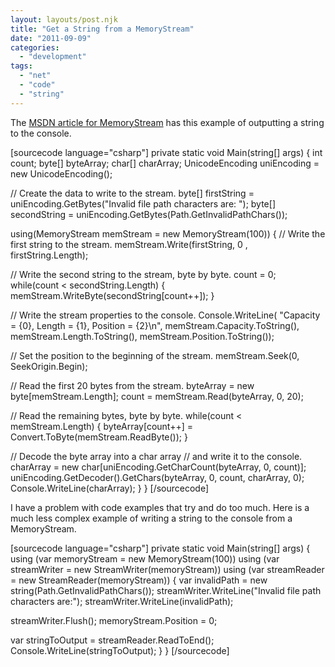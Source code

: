 ```yaml
---
layout: layouts/post.njk
title: "Get a String from a MemoryStream"
date: "2011-09-09"
categories: 
  - "development"
tags: 
  - "net"
  - "code"
  - "string"
---
```


The [MSDN article for MemoryStream](http://msdn.microsoft.com/en-us/library/system.io.memorystream.aspx "MSDN article for MemoryStream") has this example of outputting a string to the console.

\[sourcecode language="csharp"\] private static void Main(string\[\] args) { int count; byte\[\] byteArray; char\[\] charArray; UnicodeEncoding uniEncoding = new UnicodeEncoding();

// Create the data to write to the stream. byte\[\] firstString = uniEncoding.GetBytes("Invalid file path characters are: "); byte\[\] secondString = uniEncoding.GetBytes(Path.GetInvalidPathChars());

using(MemoryStream memStream = new MemoryStream(100)) { // Write the first string to the stream. memStream.Write(firstString, 0 , firstString.Length);

// Write the second string to the stream, byte by byte. count = 0; while(count < secondString.Length) { memStream.WriteByte(secondString\[count++\]); }

// Write the stream properties to the console. Console.WriteLine( "Capacity = {0}, Length = {1}, Position = {2}\\n", memStream.Capacity.ToString(), memStream.Length.ToString(), memStream.Position.ToString());

// Set the position to the beginning of the stream. memStream.Seek(0, SeekOrigin.Begin);

// Read the first 20 bytes from the stream. byteArray = new byte\[memStream.Length\]; count = memStream.Read(byteArray, 0, 20);

// Read the remaining bytes, byte by byte. while(count < memStream.Length) { byteArray\[count++\] = Convert.ToByte(memStream.ReadByte()); }

// Decode the byte array into a char array // and write it to the console. charArray = new char\[uniEncoding.GetCharCount(byteArray, 0, count)\]; uniEncoding.GetDecoder().GetChars(byteArray, 0, count, charArray, 0); Console.WriteLine(charArray); } } \[/sourcecode\]

I have a problem with code examples that try and do too much. Here is a much less complex example of writing a string to the console from a MemoryStream.

\[sourcecode language="csharp"\] private static void Main(string\[\] args) { using (var memoryStream = new MemoryStream(100)) using (var streamWriter = new StreamWriter(memoryStream)) using (var streamReader = new StreamReader(memoryStream)) { var invalidPath = new string(Path.GetInvalidPathChars()); streamWriter.WriteLine("Invalid file path characters are:"); streamWriter.WriteLine(invalidPath);

streamWriter.Flush(); memoryStream.Position = 0;

var stringToOutput = streamReader.ReadToEnd(); Console.WriteLine(stringToOutput); } } \[/sourcecode\]
